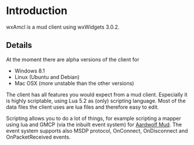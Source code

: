 # Introduction #

wxAmcl is a mud client using wxWidgets 3.0.2.


## Details ##

At the moment there are alpha versions of the client for

  * Windows 8.1
  * Linux (Ubuntu and Debian)
  * Mac OSX (more unstable than the other versions)

The client has all features you would expect from a mud client.
Especially it is highly scriptable, using Lua 5.2 as (only) scripting language.
Most of the data files the client uses are lua files and therefore easy to edit.

Scripting allows you to do a lot of things, for example scripting a mapper using lua and GMCP (via the inbuilt event system) for [Aardwolf Mud](http://aardwolf.com).
The event system supports also MSDP protocol, OnConnect, OnDisconnect and OnPacketReceived events.
